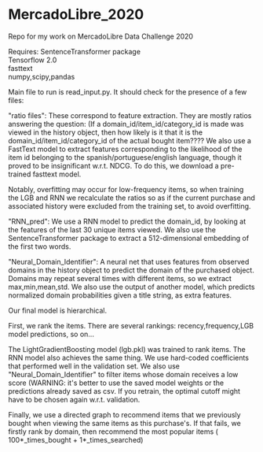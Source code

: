 # MercadoLibre_2020
Repo for my work on MercadoLibre Data Challenge 2020 

Requires:
SentenceTransformer package <br>
Tensorflow 2.0<br>
fasttext<br>
numpy,scipy,pandas<br>

Main file to run is read_input.py. It should check for the presence of a few files:

"ratio files": These correspond to feature extraction. They are mostly ratios answering the question: 
(If a domain_id/item_id/category_id is made was viewed in the history object, then how likely is it that it is
the  domain_id/item_id/category_id  of the actual bought item???? We also use a FastText model to extract features corresponding to the likelihood
of the item id belonging to the spanish/portuguese/english language, though it proved to be insignificant w.r.t. NDCG. To do this, we download a pre-trained fasttext model.

Notably, overfitting may occur for low-frequency items, so when training the LGB and RNN we recalculate the ratios 
so as if the current purchase and associated history were excluded from the training set, to avoid overfitting.

"RNN_pred": We use a RNN model to predict the domain_id, by looking at the features of the last 30 unique items viewed. We also use the SentenceTransformer
package to extract a 512-dimensional embedding of the first two words.

"Neural_Domain_Identifier": A neural net that uses features from observed domains in the history object to predict the domain of the purchased object. Domains may repeat
several times with different items, so we extract max,min,mean,std. We also use the output of another model, which predicts normalized domain probabilities given a title string,
as extra features.

Our final model is hierarchical.

First, we rank the items. There are several rankings: recency,frequency,LGB model predictions, so on...

The LightGradientBoosting model (lgb.pkl) was trained to rank items. The RNN model also achieves the same thing.
We use hard-coded coefficients that performed well in the validation set. We also use "Neural_Domain_Identifier" to filter items whose domain receives a low score
(WARNING: it's better to use the saved model weights or the predictions already saved as csv. If you retrain, the optimal cutoff might have to be chosen again w.r.t. validation.

Finally, we use a directed graph to recommend items that we previously bought when viewing the same items as this purchase's. If that fails, we firstly rank by domain,
then recommend the most popular items ( 100*_times_bought + 1*_times_searched)






